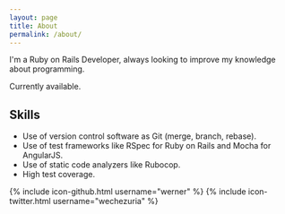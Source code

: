 ```yaml
---
layout: page
title: About
permalink: /about/
---
```


I'm a Ruby on Rails Developer, always looking to improve my knowledge about programming.

Currently available.

## Skills
- Use of version control software as Git (merge, branch, rebase).
- Use of test frameworks like RSpec for Ruby on Rails and Mocha for AngularJS.
- Use of static code analyzers like Rubocop.
- High test coverage.

{% include icon-github.html username="werner" %}
{% include icon-twitter.html username="wechezuria" %}
